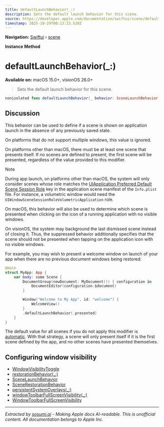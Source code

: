 ```yaml
---
title: defaultLaunchBehavior(_:)
description: Sets the default launch behavior for this scene.
source: https://developer.apple.com/documentation/swiftui/scene/defaultlaunchbehavior(_:)
timestamp: 2025-10-29T00:13:23.520Z
---
```


**Navigation:** [Swiftui](/documentation/swiftui) › [scene](/documentation/swiftui/scene)

**Instance Method**

# defaultLaunchBehavior(_:)

**Available on:** macOS 15.0+, visionOS 26.0+

> Sets the default launch behavior for this scene.

```swift
nonisolated func defaultLaunchBehavior(_ behavior: SceneLaunchBehavior) -> some Scene
```

## Discussion

This behavior can be used to define if a scene is shown on application launch in the absence of any previously saved state.

On platforms that do not support multiple windows, this value is ignored.

On platforms other than macOS, there must be at least one scene that presents itself. If no scenes are defined to present, the first scene will be presented, regardless of the value provided to this modifier.

> [!NOTE]
> During app launch, on platforms other than macOS, the system will only consider scenes whose role matches the [UIApplication Preferred Default Scene Session Role](/documentation/BundleResources/Information-Property-List/UIApplicationPreferredDefaultSceneSessionRole) key in the application scene manifest of the `Info.plist` file. For instance, a volumetric window would need the `UIWindowSceneSessionRoleVolumetricApplication` role.

On macOS, this behavior will also be used to determine which scene is presented when clicking on the icon of a running application with no visible windows.

On visionOS, the system may background the last dismissed scene instead of closing it. Thus, the suppressed behavior additionally specifies that the scene should not be presented when tapping on the application icon with no visible windows.

For example, you may wish to present a welcome window on launch of your app when there are no previous document windows being restored:

```swift
@main
struct MyApp: App {
    var body: some Scene {
        DocumentGroup(newDocument: MyDocument()) { configuration in
            DocumentEditor(configuration.$document)
        }

        Window("Welcome to My App", id: "welcome") {
            WelcomeView()
        }
        .defaultLaunchBehavior(.presented)
    }
}
```

The default value for all scenes if you do not apply this modifier is [automatic](/documentation/swiftui/scenelaunchbehavior/automatic). With that strategy, a scene will only present itself if it is the first scene defined by the app, and no other scenes have presented themselves.

## Configuring window visibility

- [WindowVisibilityToggle](/documentation/swiftui/windowvisibilitytoggle)
- [restorationBehavior(_:)](/documentation/swiftui/scene/restorationbehavior(_:))
- [SceneLaunchBehavior](/documentation/swiftui/scenelaunchbehavior)
- [SceneRestorationBehavior](/documentation/swiftui/scenerestorationbehavior)
- [persistentSystemOverlays(_:)](/documentation/swiftui/scene/persistentsystemoverlays(_:))
- [windowToolbarFullScreenVisibility(_:)](/documentation/swiftui/view/windowtoolbarfullscreenvisibility(_:))
- [WindowToolbarFullScreenVisibility](/documentation/swiftui/windowtoolbarfullscreenvisibility)

---

*Extracted by [sosumi.ai](https://sosumi.ai) - Making Apple docs AI-readable.*
*This is unofficial content. All documentation belongs to Apple Inc.*
